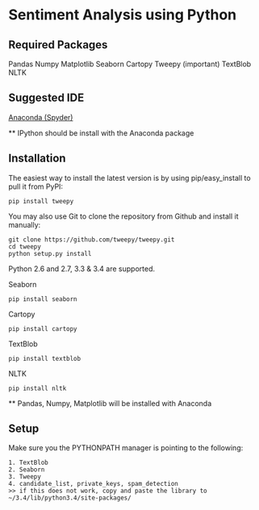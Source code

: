 Sentiment Analysis using Python 
======

Required Packages
-----------------
Pandas
Numpy
Matplotlib
Seaborn
Cartopy
Tweepy (important) 
TextBlob
NLTK

Suggested IDE
--------------
[Anaconda (Spyder)](https://www.continuum.io/downloads)

** IPython should be install with the Anaconda package


Installation
------------
The easiest way to install the latest version
is by using pip/easy_install to pull it from PyPI:

    pip install tweepy

You may also use Git to clone the repository from
Github and install it manually:

    git clone https://github.com/tweepy/tweepy.git
    cd tweepy
    python setup.py install

Python 2.6 and 2.7, 3.3 & 3.4 are supported.

Seaborn
	
	pip install seaborn
	
Cartopy
	
	pip install cartopy
	
TextBlob

	pip install textblob
	
NLTK
	
	pip install nltk
	
** Pandas, Numpy, Matplotlib will be installed with Anaconda 

Setup
-----

Make sure you the PYTHONPATH manager is pointing to the following:

	1. TextBlob
	2. Seaborn
	3. Tweepy
	4. candidate_list, private_keys, spam_detection
	>> if this does not work, copy and paste the library to ~/3.4/lib/python3.4/site-packages/